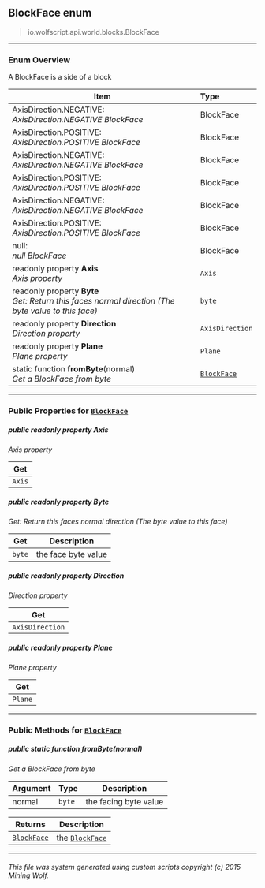 ## BlockFace __enum__

>io.wolfscript.api.world.blocks.BlockFace

---

### Enum Overview

A BlockFace is a side of a block

Item | Type   
--- | :--- 
AxisDirection.NEGATIVE: <br> _AxisDirection.NEGATIVE BlockFace_ | BlockFace
AxisDirection.POSITIVE: <br> _AxisDirection.POSITIVE BlockFace_ | BlockFace
AxisDirection.NEGATIVE: <br> _AxisDirection.NEGATIVE BlockFace_ | BlockFace
AxisDirection.POSITIVE: <br> _AxisDirection.POSITIVE BlockFace_ | BlockFace
AxisDirection.NEGATIVE: <br> _AxisDirection.NEGATIVE BlockFace_ | BlockFace
AxisDirection.POSITIVE: <br> _AxisDirection.POSITIVE BlockFace_ | BlockFace
null: <br> _null BlockFace_ | BlockFace
 readonly property __Axis__ <br> _Axis property_ | `Axis`
 readonly property __Byte__ <br> _Get: Return this faces normal direction (The byte value to this face)_ | `byte`
 readonly property __Direction__ <br> _Direction property_ | `AxisDirection`
 readonly property __Plane__ <br> _Plane property_ | `Plane`
static function __fromByte__(normal) <br> _Get a BlockFace from byte_ | [`BlockFace`](BlockFace.md)



---


### Public Properties for [`BlockFace`](BlockFace.md)

##### <a id='axis'></a>public  readonly property __Axis__

_Axis property_

Get | 
--- | 
`Axis` |



##### <a id='byte'></a>public  readonly property __Byte__

_Get: Return this faces normal direction (The byte value to this face)_

Get | Description
--- | --- 
`byte` | the face byte value



##### <a id='direction'></a>public  readonly property __Direction__

_Direction property_

Get | 
--- | 
`AxisDirection` |



##### <a id='plane'></a>public  readonly property __Plane__

_Plane property_

Get | 
--- | 
`Plane` |



---

### Public Methods for [`BlockFace`](BlockFace.md)

##### <a id='frombyte'></a>public static function __fromByte__(normal)

_Get a BlockFace from byte_

Argument | Type | Description  
--- | --- | --- 
normal | `byte` | the facing byte value

Returns | Description
--- | --- 
[`BlockFace`](BlockFace.md) | the [`BlockFace`](BlockFace.md)


---


###### This file was system generated using custom scripts copyright (c) 2015 Mining Wolf.
	

